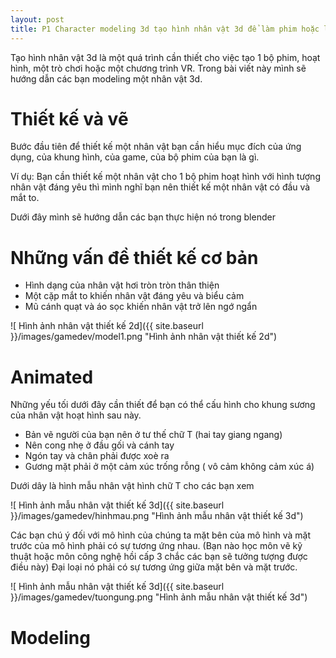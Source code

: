 ```yaml
---
layout: post
title: P1 Character modeling 3d tạo hình nhân vật 3d để làm phim hoặc làm game
---
```


Tạo hình nhân vật 3d là một quá trình cần thiết cho việc tạo 1 bộ phim, hoạt hình, một trò chơi hoặc một chương trình VR. Trong bài viết này mình sẽ hướng dẫn các bạn modeling một nhân vật 3d.

# Thiết kế và vẽ 

Bước đầu tiên để thiết kế một nhân vật bạn cần hiểu mục đích của ứng dụng, của khung hình, của game, của bộ phim của bạn là gì.

Ví dụ: Bạn cần thiết kế một nhân vật cho 1 bộ phim hoạt hình với hình tượng nhân vật đáng yêu thì mình nghĩ bạn nên thiết kế một nhân vật có đầu và mắt to.

Dưới đây mình sẽ hướng dẫn các bạn thực hiện nó trong blender

# Những vấn đề thiết kế cơ bản 

- Hình dạng của nhân vật hơi tròn tròn thân thiện
- Một cặp mắt to khiến nhân vật đáng yêu và biểu cảm
- Mũ cánh quạt và áo sọc khiến nhân vật trở lên ngớ ngẩn

![ Hình ảnh nhân vật thiết kế 2d]({{ site.baseurl }}/images/gamedev/model1.png "Hình ảnh nhân vật thiết kế 2d")

# Animated 

Những yếu tối dưới đây cần thiết để bạn có thể cấu hình cho khung sương của nhân vật hoạt hình sau này.

- Bản vẽ người của bạn nên ở tư thế chữ T (hai tay giang ngang)
- Nên cong nhẹ ở đầu gối và cánh tay
- Ngón tay và chân phải được xoè ra
- Gương mặt phải ở một cảm xúc trống rỗng ( vô cảm không cảm xúc á)

Dưới dây là hình mẫu nhân vật hình chữ T cho các bạn xem

![ Hình ảnh mẫu nhân vật thiết kế 3d]({{ site.baseurl }}/images/gamedev/hinhmau.png "Hình ảnh mẫu nhân vật thiết kế 3d")

Các bạn chú ý đối với mô hình của chúng ta mặt bên của mô hình và mặt trước của mô hình phải có sự tương ứng nhau. (Bạn nào học môn vẽ kỹ thuật hoặc môn công nghệ hồi cấp 3 chắc các bạn sẽ tưởng tượng được điều này) Đại loại nó phải có sự tương ứng giữa mặt bên và mặt trước.

![ Hình ảnh mẫu nhân vật thiết kế 3d]({{ site.baseurl }}/images/gamedev/tuongung.png "Hình ảnh mẫu nhân vật thiết kế 3d")

# Modeling

